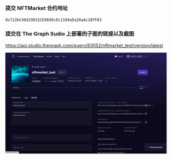 ### 提交 NFTMarket 合约地址

`0x722bC40d29D32CE9696c0c1104eDa20aAc18FF83`

### 提交在 The Graph Sudio 上部署的子图的链接以及截图

https://api.studio.thegraph.com/query/83052/nftmarket_test/version/latest

![子图](image1.png)
